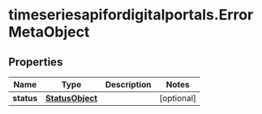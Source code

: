 # timeseriesapifordigitalportals.ErrorMetaObject

## Properties

Name | Type | Description | Notes
------------ | ------------- | ------------- | -------------
**status** | [**StatusObject**](StatusObject.md) |  | [optional] 


